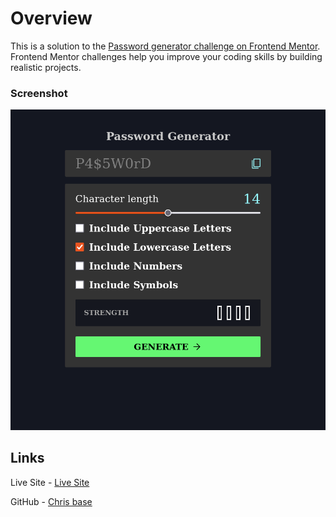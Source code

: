 # Overview

This is a solution to the [Password generator challenge on Frontend Mentor](https://www.frontendmentor.io/challenges/password-generator-app-Mr8CLycqjh). Frontend Mentor challenges help you improve your coding skills by building realistic projects.

### Screenshot

![](./public/password-generator-screenshot.png)

## Links

Live Site - [Live Site](https://chris-base.github.io/Password-generator/)

GitHub - [Chris base](https://github.com/chris-base)
